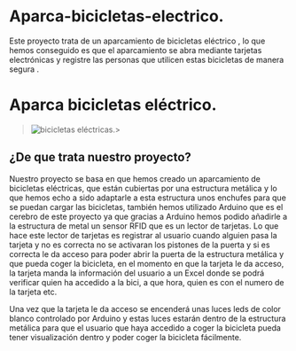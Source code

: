 # Aparca-bicicletas-electrico.
Este proyecto trata de un aparcamiento de bicicletas eléctrico , lo que hemos conseguido es que el aparcamiento se abra mediante tarjetas electrónicas y    registre las personas que utilicen  estas bicicletas de manera segura .
# Aparca bicicletas eléctrico.
> ![bicicletas eléctricas. ](https://i.ibb.co/vd05wTK/latigo.png)> 

## ¿De que trata nuestro proyecto?
Nuestro proyecto se basa en que hemos creado un aparcamiento de bicicletas eléctricas, que están cubiertas por una estructura metálica y lo que hemos echo a sido adaptarle a esta estructura unos enchufes para que se puedan cargar las bicicletas, también hemos utilizado Arduino que es el cerebro de este proyecto ya que gracias a Arduino hemos podido añadirle a la estructura de metal un sensor RFID que es un lector de tarjetas. Lo que hace este lector de tarjetas es registrar al usuario cuando alguien pasa la tarjeta y no es correcta no se activaran los pistones de la puerta y si es correcta le da acceso para poder abrir la puerta de la estructura metálica y que pueda coger la bicicleta, en el momento en que la tarjeta le da acceso, la tarjeta manda la información del usuario a un Excel donde se podrá verificar quien ha accedido a la bici, a que hora, quien es con el numero de la tarjeta etc.

Una vez que la tarjeta le da acceso se encenderá unas luces leds de color blanco controlado por Arduino y estas luces estarán dentro de la estructura metálica para que el usuario que haya accedido a coger la bicicleta pueda tener visualización dentro y poder coger la bicicleta fácilmente.
